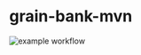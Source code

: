 # grain-bank-mvn
![example workflow](https://github.com/Dawid64/grain-bank-mvn/actions/workflows/ci.yml/badge.svg)
